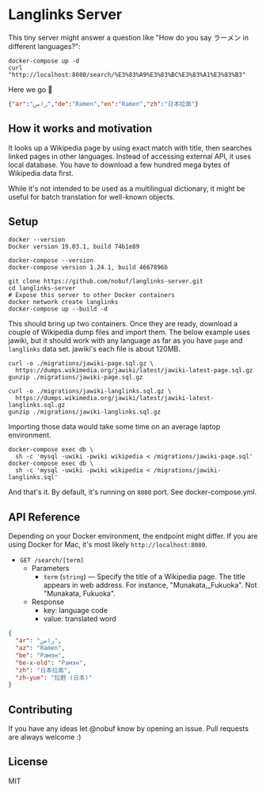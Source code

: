 # Langlinks Server

This tiny server might answer a question like "How do you say ラーメン in different languages?":

```shell
docker-compose up -d
curl "http://localhost:8080/search/%E3%83%A9%E3%83%BC%E3%83%A1%E3%83%B3"
```

Here we go :ramen:

```json
{"ar":"رامن","de":"Ramen","en":"Ramen","zh":"日本拉面"}
```

## How it works and motivation

It looks up a Wikipedia page by using exact match with title, then searches linked pages in other languages. Instead of accessing external API, it uses local database. You have to download a few hundred mega bytes of Wikipedia data first.

While it's not intended to be used as a multilingual dictionary, it might be useful for batch translation for well-known objects.

## Setup

```shell
docker --version
Docker version 19.03.1, build 74b1e89

docker-compose --version
docker-compose version 1.24.1, build 4667896b
```

```shell
git clone https://github.com/nobuf/langlinks-server.git
cd langlinks-server
# Expose this server to other Docker containers
docker network create langlinks
docker-compose up --build -d
```

This should bring up two containers. Once they are ready, download a couple of Wikipedia dump files and import them. The below example uses jawiki, but it should work with any language as far as you have `page` and `langlinks` data set. jawiki's each file is about 120MB.

```shell
curl -o ./migrations/jawiki-page.sql.gz \
  https://dumps.wikimedia.org/jawiki/latest/jawiki-latest-page.sql.gz
gunzip ./migrations/jawiki-page.sql.gz

curl -o ./migrations/jawiki-langlinks.sql.gz \
  https://dumps.wikimedia.org/jawiki/latest/jawiki-latest-langlinks.sql.gz
gunzip ./migrations/jawiki-langlinks.sql.gz
```

Importing those data would take some time on an average laptop environment.

```shell
docker-compose exec db \
  sh -c 'mysql -uwiki -pwiki wikipedia < /migrations/jawiki-page.sql'
docker-compose exec db \
  sh -c 'mysql -uwiki -pwiki wikipedia < /migrations/jawiki-langlinks.sql'
```

And that's it. By default, it's running on `8080` port. See docker-compose.yml.

## API Reference

Depending on your Docker environment, the endpoint might differ. If you are using Docker for Mac, it's most likely `http://localhost:8080`.

- `GET /search/[term]`
  - Parameters
    - `term` (`string`) — Specify the title of a Wikipedia page. The title appears in web address. For instance, "Munakata,_Fukuoka". Not "Munakata, Fukuoka".
  - Response
    - key: language code
    - value: translated word

```json
{
  "ar": "رامن",
  "az": "Ramen",
  "be": "Рамэн",
  "be-x-old": "Рамэн",
  "zh": "日本拉面",
  "zh-yue": "拉麪 (日本)"
}
```



## Contributing

If you have any ideas let @nobuf know by opening an issue. Pull requests are always welcome :)

## License

MIT
